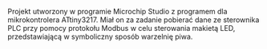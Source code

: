Projekt utworzony w programie Microchip Studio z programem dla mikrokontrolera ATtiny3217. Miał on za zadanie pobierać dane ze sterownika PLC przy pomocy protokołu Modbus w celu sterowania makietą LED, przedstawiającą w symboliczny sposób warzelnię piwa.
